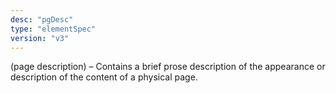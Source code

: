 ```yaml
---
desc: "pgDesc"
type: "elementSpec"
version: "v3"
---
```


(page description) – Contains a brief prose description of the appearance or description
of the content of a physical page.
